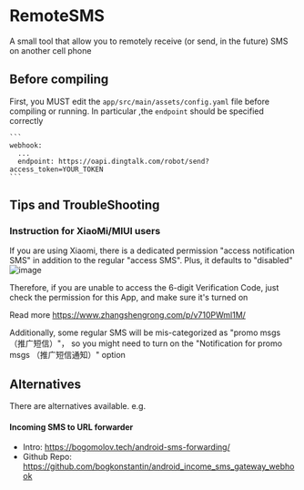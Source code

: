 # RemoteSMS
A small tool that allow you to remotely receive (or send, in the future) SMS on another cell phone


## Before compiling
First, you MUST edit the `app/src/main/assets/config.yaml` file before compiling or running. In particular ,the `endpoint` should be specified correctly

    ```
    webhook:
      ...
      endpoint: https://oapi.dingtalk.com/robot/send?access_token=YOUR_TOKEN
    ```

## Tips and TroubleShooting
### Instruction for XiaoMi/MIUI users 
If you are using Xiaomi, there is a dedicated permission "access notification SMS" in addition to the regular "access SMS". Plus, it defaults to "disabled" 
![image](https://user-images.githubusercontent.com/8603485/120455102-0b465900-c3c7-11eb-9d39-ae30f0f01c8d.png)

Therefore, if you are unable to access the 6-digit Verification Code, just check the permission for this App, and make sure it's turned on

Read more https://www.zhangshengrong.com/p/v710PWml1M/

Additionally, some regular SMS will be mis-categorized as "promo msgs （推广短信）"， so you might need to turn on the "Notification for promo msgs （推广短信通知）" option


## Alternatives

There are alternatives available. e.g.

#### Incoming SMS to URL forwarder
* Intro: https://bogomolov.tech/android-sms-forwarding/
* Github Repo: https://github.com/bogkonstantin/android_income_sms_gateway_webhook
